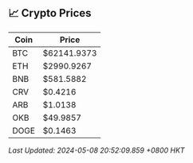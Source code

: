 ## 📈 Crypto Prices

| Coin | Price |
| ---- | ----- |
| BTC | $62141.9373 |
| ETH | $2990.9267 |
| BNB | $581.5882 |
| CRV | $0.4216 |
| ARB | $1.0138 |
| OKB | $49.9857 |
| DOGE | $0.1463 |

_Last Updated: 2024-05-08 20:52:09.859 +0800 HKT_